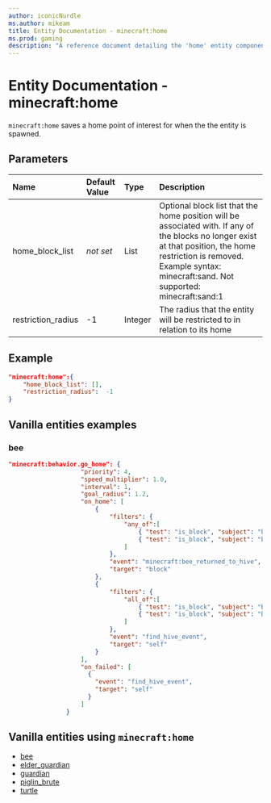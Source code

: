 ```yaml
---
author: iconicNurdle
ms.author: mikeam
title: Entity Documentation - minecraft:home
ms.prod: gaming
description: "A reference document detailing the 'home' entity component"
---
```


# Entity Documentation - minecraft:home

`minecraft:home` saves a home point of interest for when the the entity is spawned.

## Parameters

|Name |Default Value  |Type  |Description  |
|:----------|:----------|:----------|:----------|
| home_block_list| *not set*| List| Optional block list that the home position will be associated with. If any of the blocks no longer exist at that position, the home restriction is removed. Example syntax: minecraft:sand.  Not supported: minecraft:sand:1 |
| restriction_radius| -1| Integer| The radius that the entity will be restricted to in relation to its home |

## Example

```json
"minecraft:home":{
    "home_block_list": [],
    "restriction_radius":  -1
}
```

## Vanilla entities examples

### bee

```json
"minecraft:behavior.go_home": {
                    "priority": 4,
                    "speed_multiplier": 1.0,
                    "interval": 1,
                    "goal_radius": 1.2,
                    "on_home": [
                        {
                            "filters": {
                                "any_of":[
                                    { "test": "is_block", "subject": "block", "value": "minecraft:bee_nest" },
                                    { "test": "is_block", "subject": "block", "value": "minecraft:beehive" }
                                ]
                            },
                            "event": "minecraft:bee_returned_to_hive",
                            "target": "block"
                        },
                        {
                            "filters": {
                                "all_of":[
                                    { "test": "is_block", "subject": "block", "operator": "!=", "value": "minecraft:bee_nest" },
                                    { "test": "is_block", "subject": "block", "operator": "!=", "value": "minecraft:beehive" }
                                ]
                            },
                            "event": "find_hive_event",
                            "target": "self"
                        }
                    ],
                    "on_failed": [
                      {
                        "event": "find_hive_event",
                        "target": "self"
                      }
                    ]
                }
```

## Vanilla entities using `minecraft:home`

- [bee](../../../../Source/VanillaBehaviorPack_Snippets/entities/bee.md)
- [elder_guardian](../../../../Source/VanillaBehaviorPack_Snippets/entities/elder_guardian.md)
- [guardian](../../../../Source/VanillaBehaviorPack_Snippets/entities/guardian.md)
- [piglin_brute](../../../../Source/VanillaBehaviorPack_Snippets/entities/piglin_brute.md)
- [turtle](../../../../Source/VanillaBehaviorPack_Snippets/entities/turtle.md)
